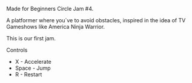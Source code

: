 Made for Beginners Circle Jam #4.

A platformer where you´ve to avoid obstacles, inspired in the idea of TV Gameshows like America Ninja Warrior.

This  is our first jam.

Controls
- X - Accelerate
- Space - Jump
- R - Restart
